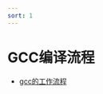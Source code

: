 ```yaml
---
sort: 1
---
```


# GCC编译流程

<!-- {% include list.liquid %} -->


- [gcc的工作流程](https://37ge.github.io/compiler_principles/GCC_compiler_flow/1.gcc_work_flow.html)
